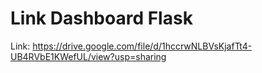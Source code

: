 # Link Dashboard Flask

Link: https://drive.google.com/file/d/1hccrwNLBVsKjafTt4-UB4RVbE1KWefUL/view?usp=sharing

